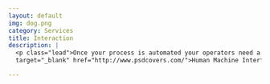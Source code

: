 ```yaml
---
layout: default
img: dog.png
category: Services
title: Interaction
description: |
  <p class="lead">Once your process is automated your operators need a way to leverage their expertise and experience with your systems. This is where a <a
  target="_blank" href="http://www.psdcovers.com/">Human Machine Interface (HMI)</a> comes into play. This system gives your operators full control of your process with feedback on status, alarms, upsets, etc. At this level some of your data can even be turned into information through the use of historical trends, dashboard elements, and other operator notifications.</p>

---
```

